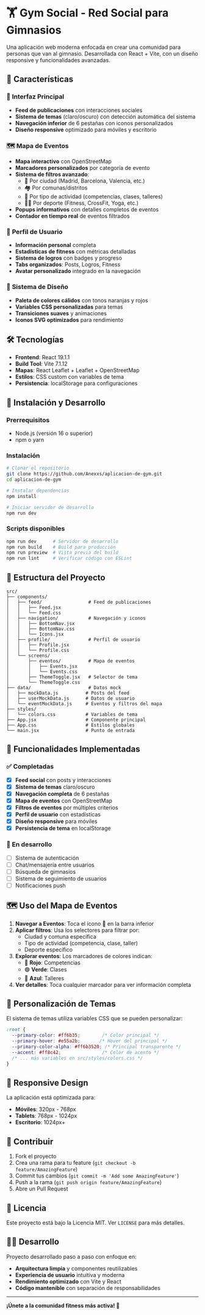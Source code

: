 # 🏋️ Gym Social - Red Social para Gimnasios

Una aplicación web moderna enfocada en crear una comunidad para personas que van al gimnasio. Desarrollada con React + Vite, con un diseño responsive y funcionalidades avanzadas.

## 🌟 Características

### 📱 **Interfaz Principal**
- **Feed de publicaciones** con interacciones sociales
- **Sistema de temas** (claro/oscuro) con detección automática del sistema
- **Navegación inferior** de 6 pestañas con iconos personalizados
- **Diseño responsive** optimizado para móviles y escritorio

### 🗺️ **Mapa de Eventos**
- **Mapa interactivo** con OpenStreetMap
- **Marcadores personalizados** por categoría de evento
- **Sistema de filtros avanzado**:
  - 📍 Por ciudad (Madrid, Barcelona, Valencia, etc.)
  - 🏘️ Por comunas/distritos
  - 🎯 Por tipo de actividad (competencias, clases, talleres)
  - 🏃‍♂️ Por deporte (Fitness, CrossFit, Yoga, etc.)
- **Popups informativos** con detalles completos de eventos
- **Contador en tiempo real** de eventos filtrados

### 👤 **Perfil de Usuario**
- **Información personal** completa
- **Estadísticas de fitness** con métricas detalladas
- **Sistema de logros** con badges y progreso
- **Tabs organizados**: Posts, Logros, Fitness
- **Avatar personalizado** integrado en la navegación

### 🎨 **Sistema de Diseño**
- **Paleta de colores cálidos** con tonos naranjas y rojos
- **Variables CSS personalizadas** para temas
- **Transiciones suaves** y animaciones
- **Iconos SVG optimizados** para rendimiento

## 🛠️ Tecnologías

- **Frontend**: React 19.1.1
- **Build Tool**: Vite 7.1.12
- **Mapas**: React Leaflet + Leaflet + OpenStreetMap
- **Estilos**: CSS custom con variables de tema
- **Persistencia**: localStorage para configuraciones

## 🚀 Instalación y Desarrollo

### Prerrequisitos
- Node.js (versión 16 o superior)
- npm o yarn

### Instalación
```bash
# Clonar el repositorio
git clone https://github.com/Anexxs/aplicacion-de-gym.git
cd aplicacion-de-gym

# Instalar dependencias
npm install

# Iniciar servidor de desarrollo
npm run dev
```

### Scripts disponibles
```bash
npm run dev      # Servidor de desarrollo
npm run build    # Build para producción
npm run preview  # Vista previa del build
npm run lint     # Verificar código con ESLint
```

## 📁 Estructura del Proyecto

```
src/
├── components/
│   ├── feed/                 # Feed de publicaciones
│   │   ├── Feed.jsx
│   │   └── Feed.css
│   ├── navigation/           # Navegación y iconos
│   │   ├── BottomNav.jsx
│   │   ├── BottomNav.css
│   │   └── Icons.jsx
│   ├── profile/              # Perfil de usuario
│   │   ├── Profile.jsx
│   │   └── Profile.css
│   └── screens/
│       ├── eventos/          # Mapa de eventos
│       │   ├── Events.jsx
│       │   └── Events.css
│       ├── ThemeToggle.jsx   # Selector de tema
│       └── ThemeToggle.css
├── data/                     # Datos mock
│   ├── mockData.js          # Posts del feed
│   ├── userMockData.js      # Datos de usuario
│   └── eventMockData.js     # Eventos y filtros del mapa
├── styles/
│   └── colors.css           # Variables de tema
├── App.jsx                  # Componente principal
├── App.css                  # Estilos globales
└── main.jsx                 # Punto de entrada
```

## 🎯 Funcionalidades Implementadas

### ✅ Completadas
- [x] **Feed social** con posts y interacciones
- [x] **Sistema de temas** claro/oscuro
- [x] **Navegación completa** de 6 pestañas
- [x] **Mapa de eventos** con OpenStreetMap
- [x] **Filtros de eventos** por múltiples criterios
- [x] **Perfil de usuario** con estadísticas
- [x] **Diseño responsive** para móviles
- [x] **Persistencia de tema** en localStorage

### 🔄 En desarrollo
- [ ] Sistema de autenticación
- [ ] Chat/mensajería entre usuarios
- [ ] Búsqueda de gimnasios
- [ ] Sistema de seguimiento de usuarios
- [ ] Notificaciones push

## 🗺️ Uso del Mapa de Eventos

1. **Navegar a Eventos**: Toca el ícono 📅 en la barra inferior
2. **Aplicar filtros**: Usa los selectores para filtrar por:
   - Ciudad y comuna específica
   - Tipo de actividad (competencia, clase, taller)
   - Deporte específico
3. **Explorar eventos**: Los marcadores de colores indican:
   - 🔴 **Rojo**: Competencias
   - 🟢 **Verde**: Clases
   - 🔵 **Azul**: Talleres
4. **Ver detalles**: Toca cualquier marcador para ver información completa

## 🎨 Personalización de Temas

El sistema de temas utiliza variables CSS que se pueden personalizar:

```css
:root {
  --primary-color: #ff6b35;        /* Color principal */
  --primary-hover: #e55a2b;       /* Hover del principal */
  --primary-color-alpha: #ff6b3520; /* Principal transparente */
  --accent: #ff8c42;               /* Color de acento */
  /* ... más variables en src/styles/colors.css */
}
```

## 📱 Responsive Design

La aplicación está optimizada para:
- **Móviles**: 320px - 768px
- **Tablets**: 768px - 1024px
- **Escritorio**: 1024px+

## 🤝 Contribuir

1. Fork el proyecto
2. Crea una rama para tu feature (`git checkout -b feature/AmazingFeature`)
3. Commit tus cambios (`git commit -m 'Add some AmazingFeature'`)
4. Push a la rama (`git push origin feature/AmazingFeature`)
5. Abre un Pull Request

## 📄 Licencia

Este proyecto está bajo la Licencia MIT. Ver `LICENSE` para más detalles.

## 👨‍💻 Desarrollo

Proyecto desarrollado paso a paso con enfoque en:
- **Arquitectura limpia** y componentes reutilizables
- **Experiencia de usuario** intuitiva y moderna
- **Rendimiento optimizado** con Vite y React
- **Código mantenible** con separación de responsabilidades

---

**¡Únete a la comunidad fitness más activa! 💪**
